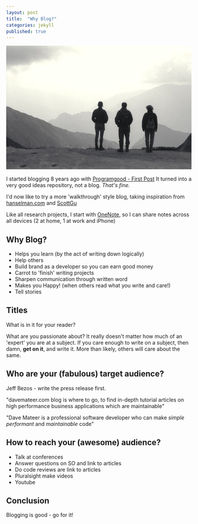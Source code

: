 ```yaml
---
layout: post
title:  "Why Blog?"
categories: jekyll
published: true
---
```

![On the way to Machu Picchu](/assets/3Guys_500.jpg)

I started blogging 8 years ago with [Programgood - First Post](http://www.programgood.net/2008/11/08/GoalsBackgroundOfProgramGoodNet.aspx)  It turned into a very good ideas repository, not a blog.  *That's fine.*  
 
I'd now like to try a more 'walkthrough' style blog, taking inspiration from [hanselman.com](http://www.hanselman.com) and [ScottGu](http://weblogs.asp.net/scottgu/introducing-asp-net-5) 

Like all research projects, I start with [OneNote](https://www.onenote.com/), so I can share notes across all devices (2 at home, 1 at work and iPhone)

## Why Blog?
* Helps you learn (by the act of writing down logically)
* Help others 
* Build brand as a developer so you can earn good money
* Carrot to 'finish' writing projects
* Sharpen communication through written word
* Makes you Happy! (when others read what you write and care!)
* Tell stories

## Titles
What is in it for your reader?

What are you passionate about?  It really doesn't matter how much of an 'expert' you are at a subject.  If you care enough to write on a subject, then damn, <b>get on it</b>, and write it.  More than likely, others will care about the same.

## Who are your (fabulous) target audience?

Jeff Bezos - write the press release first.

"davemateer.com blog is where to go, to find in-depth tutorial articles on high performance business applications which are maintainable"

"Dave Mateer is a professional software developer who can make *simple* *performant* and *maintainable* code"

## How to reach your (awesome) audience?

- Talk at conferences
- Answer questions on SO and link to articles
- Do code reviews are link to articles
- Pluralsight make videos
- Youtube

## Conclusion
Blogging is good - go for it!






